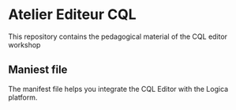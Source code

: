 # Atelier Editeur CQL
This repository contains the pedagogical material of the CQL editor workshop

## Maniest file
The manifest file helps you integrate the CQL Editor with the Logica platform.
